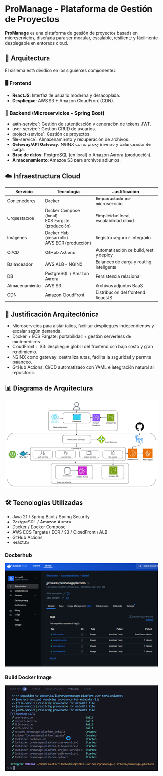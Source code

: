 # ProManage - Plataforma de Gestión de Proyectos

**ProManage** es una plataforma de gestión de proyectos basada en microservicios, diseñada para ser modular, escalable, resiliente y fácilmente desplegable en entornos cloud.

## 🧩 Arquitectura

El sistema está dividido en los siguientes componentes:

### 🖥️ Frontend
- **ReactJS**: Interfaz de usuario moderna y desacoplada.
- **Despliegue**: AWS S3 + Amazon CloudFront (CDN).

### 🧠 Backend (Microservicios - Spring Boot)
- auth-service`: Gestión de autenticación y generación de tokens JWT.
- user-service`: Gestión CRUD de usuarios.
- project-service`: Gestión de proyectos.
- file-service`: Almacenamiento y recuperación de archivos.
- **Gateway/API Gateway**: NGINX como proxy inverso y balanceador de carga.
- **Base de datos**: PostgreSQL (en local) o Amazon Aurora (producción).
- **Almacenamiento**: Amazon S3 para archivos adjuntos.

## ☁️ Infraestructura Cloud

| Servicio         | Tecnología               | Justificación |
|------------------|--------------------------|---------------|
| Contenedores     | Docker                   | Empaquetado por microservicio |
| Orquestación     | Docker Compose (local)<br>ECS Fargate (producción) | Simplicidad local, escalabilidad cloud |
| Imágenes         | Docker Hub (desarrollo)<br>AWS ECR (producción) | Registro seguro e integrado |
| CI/CD            | GitHub Actions           | Automatización de build, test y deploy |
| Balanceador      | AWS ALB + NGINX          | Balanceo de carga y routing inteligente |
| DB               | PostgreSQL / Amazon Aurora | Persistencia relacional |
| Almacenamiento   | AWS S3                   | Archivos adjuntos BaaS |
| CDN              | Amazon CloudFront        | Distribución del frontend ReactJS |

## 🧠 Justificación Arquitectónica

- Microservicios para aislar fallos, facilitar despliegues independientes y escalar según demanda.
- Docker + ECS Fargate: portabilidad + gestión serverless de contenedores.
- CloudFront + S3: despliegue global del frontend con bajo costo y gran rendimiento.
- NGINX como gateway: centraliza rutas, facilita la seguridad y permite balanceo.
- GitHub Actions: CI/CD automatizado con YAML e integración natural al repositorio.

## 📊 Diagrama de Arquitectura

![alt text](images/ArqPromanage.jpeg)

## 🛠️ Tecnologías Utilizadas

- Java 21 / Spring Boot / Spring Security
- PostgreSQL / Amazon Aurora
- Docker / Docker Compose
- AWS ECS Fargate / ECR / S3 / CloudFront / ALB
- GitHub Actions
- ReactJS

### Dockerhub

![alt text](images/dockerhub.png)

### Build Docker Image

![alt text](images/buildDockerCompose.png)